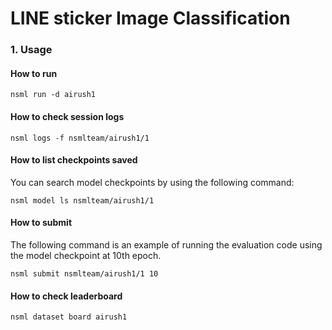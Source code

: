 # LINE sticker Image Classification

### 1. Usage

#### How to run

```
nsml run -d airush1
```

#### How to check session logs
```
nsml logs -f nsmlteam/airush1/1
```

#### How to list checkpoints saved
You can search model checkpoints by using the following command:
```
nsml model ls nsmlteam/airush1/1
```

#### How to submit
The following command is an example of running the evaluation code using the model checkpoint at 10th epoch.
```
nsml submit nsmlteam/airush1/1 10
```

#### How to check leaderboard
```
nsml dataset board airush1
```





